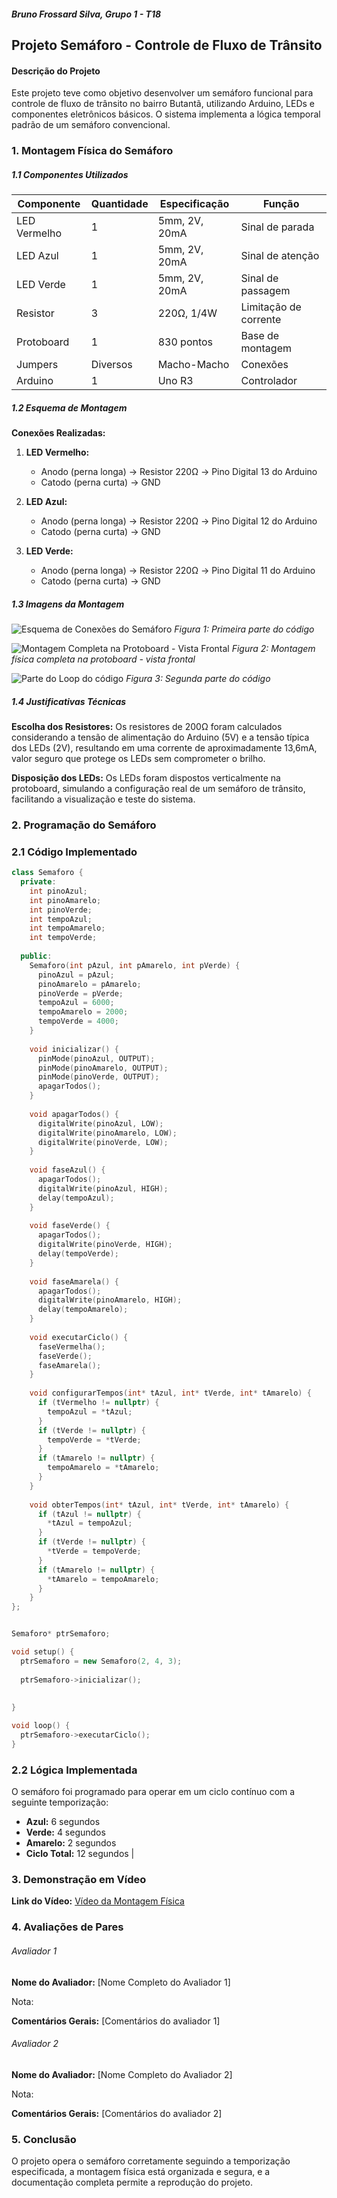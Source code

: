 ##### Bruno Frossard Silva, Grupo 1 - T18


## Projeto Semáforo - Controle de Fluxo de Trânsito


#### Descrição do Projeto

Este projeto teve como objetivo desenvolver um semáforo funcional para controle de fluxo de trânsito no bairro Butantã, utilizando Arduino, LEDs e componentes eletrônicos básicos. O sistema implementa a lógica temporal padrão de um semáforo convencional.

### 1. Montagem Física do Semáforo

##### 1.1 Componentes Utilizados

| Componente | Quantidade | Especificação | Função |
|------------|------------|---------------|--------|
| LED Vermelho | 1 | 5mm, 2V, 20mA | Sinal de parada |
| LED Azul | 1 | 5mm, 2V, 20mA | Sinal de atenção |
| LED Verde | 1 | 5mm, 2V, 20mA | Sinal de passagem |
| Resistor | 3 | 220Ω, 1/4W | Limitação de corrente |
| Protoboard | 1 | 830 pontos | Base de montagem |
| Jumpers | Diversos | Macho-Macho | Conexões |
| Arduino | 1 | Uno R3 | Controlador |

##### 1.2 Esquema de Montagem

**Conexões Realizadas:**

1. **LED Vermelho:**
   - Anodo (perna longa) → Resistor 220Ω → Pino Digital 13 do Arduino
   - Catodo (perna curta) → GND

2. **LED Azul:**
   - Anodo (perna longa) → Resistor 220Ω → Pino Digital 12 do Arduino
   - Catodo (perna curta) → GND

3. **LED Verde:**
   - Anodo (perna longa) → Resistor 220Ω → Pino Digital 11 do Arduino
   - Catodo (perna curta) → GND

##### 1.3 Imagens da Montagem

![Esquema de Conexões do Semáforo](assets\i1.jpeg)
*Figura 1: Primeira parte do código*

![Montagem Completa na Protoboard - Vista Frontal](assets\i2.jpeg)
*Figura 2: Montagem física completa na protoboard - vista frontal*

![Parte do Loop do código](assets\i3.jpeg)
*Figura 3: Segunda parte do código*

##### 1.4 Justificativas Técnicas

**Escolha dos Resistores:**
Os resistores de 200Ω foram calculados considerando a tensão de alimentação do Arduino (5V) e a tensão típica dos LEDs (2V), resultando em uma corrente de aproximadamente 13,6mA, valor seguro que protege os LEDs sem comprometer o brilho.

**Disposição dos LEDs:**
Os LEDs foram dispostos verticalmente na protoboard, simulando a configuração real de um semáforo de trânsito, facilitando a visualização e teste do sistema.

### 2. Programação do Semáforo

### 2.1 Código Implementado
```cpp
class Semaforo {
  private:
    int pinoAzul;
    int pinoAmarelo;
    int pinoVerde;
    int tempoAzul;
    int tempoAmarelo;
    int tempoVerde;
    
  public:
    Semaforo(int pAzul, int pAmarelo, int pVerde) {
      pinoAzul = pAzul;
      pinoAmarelo = pAmarelo;
      pinoVerde = pVerde;
      tempoAzul = 6000;  
      tempoAmarelo = 2000;   
      tempoVerde = 4000;
    }
    
    void inicializar() {
      pinMode(pinoAzul, OUTPUT);
      pinMode(pinoAmarelo, OUTPUT);
      pinMode(pinoVerde, OUTPUT);
      apagarTodos();
    }
    
    void apagarTodos() {
      digitalWrite(pinoAzul, LOW);
      digitalWrite(pinoAmarelo, LOW);
      digitalWrite(pinoVerde, LOW);
    }
    
    void faseAzul() {
      apagarTodos();
      digitalWrite(pinoAzul, HIGH);
      delay(tempoAzul);
    }
    
    void faseVerde() {
      apagarTodos();
      digitalWrite(pinoVerde, HIGH);
      delay(tempoVerde);
    }
    
    void faseAmarela() {
      apagarTodos();
      digitalWrite(pinoAmarelo, HIGH);
      delay(tempoAmarelo);
    }
    
    void executarCiclo() {
      faseVermelha();
      faseVerde();
      faseAmarela();
    }
    
    void configurarTempos(int* tAzul, int* tVerde, int* tAmarelo) {
      if (tVermelho != nullptr) {
        tempoAzul = *tAzul;
      }
      if (tVerde != nullptr) {
        tempoVerde = *tVerde;
      }
      if (tAmarelo != nullptr) {
        tempoAmarelo = *tAmarelo;
      }
    }
    
    void obterTempos(int* tAzul, int* tVerde, int* tAmarelo) {
      if (tAzul != nullptr) {
        *tAzul = tempoAzul;
      }
      if (tVerde != nullptr) {
        *tVerde = tempoVerde;
      }
      if (tAmarelo != nullptr) {
        *tAmarelo = tempoAmarelo;
      }
    }
};


Semaforo* ptrSemaforo;

void setup() {
  ptrSemaforo = new Semaforo(2, 4, 3);
  
  ptrSemaforo->inicializar();
  
 
}

void loop() {
  ptrSemaforo->executarCiclo();
}
```

### 2.2 Lógica Implementada

O semáforo foi programado para operar em um ciclo contínuo com a seguinte temporização:

- **Azul:** 6 segundos
- **Verde:** 4 segundos
- **Amarelo:** 2 segundos
- **Ciclo Total:** 12 segundos |

### 3. Demonstração em Vídeo

**Link do Vídeo:** [Vídeo da Montagem Física](assets\video.mp4)

### 4. Avaliações de Pares

###### Avaliador 1

**Nome do Avaliador:** [Nome Completo do Avaliador 1]

Nota:

**Comentários Gerais:**
[Comentários do avaliador 1]

###### Avaliador 2

**Nome do Avaliador:** [Nome Completo do Avaliador 2]

Nota:

**Comentários Gerais:**
[Comentários do avaliador 2]

### 5. Conclusão

O projeto opera o semáforo corretamente seguindo a temporização especificada, a montagem física está organizada e segura, e a documentação completa permite a reprodução do projeto.
